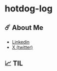 # hotdog-log

## ☄️ About Me
- [Linkedin](https://www.linkedin.com/in/%ED%95%99%EC%9E%AC-%EA%B9%80-a23a7b271)
- [X (twitter)](https://x.com/helloHakjae)

## 📈 TIL